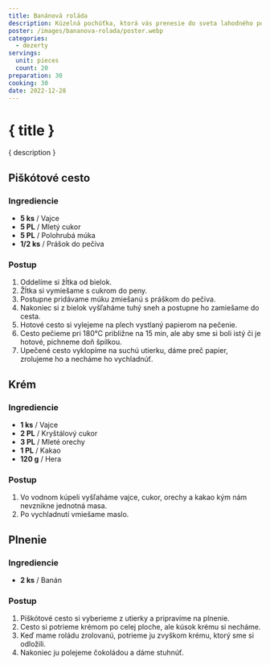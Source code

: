 ```yaml
---
title: Banánová roláda
description: Kúzelná pochúťka, ktorá vás prenesie do sveta lahodného potešenia už pri prvom ochutnaní.
poster: /images/bananova-rolada/poster.webp
categories:
  - dezerty
servings:
  unit: pieces
  count: 20
preparation: 30
cooking: 30
date: 2022-12-28
---
```


# { title }

{ description }

## Piškótové cesto

### Ingrediencie

- **5 ks** / Vajce
- **5 PL** / Mletý cukor
- **5 PL** / Polohrubá múka
- **1/2 ks** / Prášok do pečiva

### Postup

1. Oddelíme si žĺtka od bielok.
2. Žĺtka si vymiešame s cukrom do peny.
3. Postupne pridávame múku zmiešanú s práškom do pečiva.
4. Nakoniec si z bielok vyšľaháme tuhý sneh a postupne ho zamiešame do cesta.
5. Hotové cesto si vylejeme na plech vystlaný papierom na pečenie.
6. Cesto pečieme pri 180°C približne na 15 min, ale aby sme si boli istý či je hotové, pichneme doň špilkou.
7. Upečené cesto vyklopíme na suchú utierku, dáme preč papier, zrolujeme ho a necháme ho vychladnúť.

## Krém

### Ingrediencie

- **1 ks** / Vajce
- **2 PL** / Kryštálový cukor
- **3 PL** / Mleté orechy
- **1 PL** / Kakao
- **120 g** / Hera

### Postup

1. Vo vodnom kúpeli vyšľaháme vajce, cukor, orechy a kakao kým nám nevznikne jednotná masa.
2. Po vychladnutí vmiešame maslo.

## Plnenie

### Ingrediencie

- **2 ks** / Banán

### Postup

1. Piškótové cesto si vyberieme z utierky a pripravíme na plnenie.
2. Cesto si potrieme krémom po celej ploche, ale kúsok krému si necháme.
3. Keď mame roládu zrolovanú, potrieme ju zvyškom krému, ktorý sme si odložili.
4. Nakoniec ju polejeme čokoládou a dáme stuhnúť.
